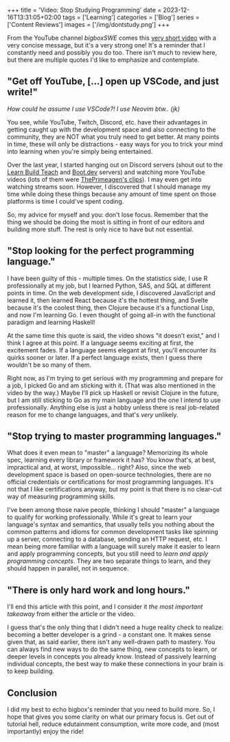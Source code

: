 +++
title = 'Video: Stop Studying Programming'
date = 2023-12-16T13:31:05+02:00
tags = ['Learning']
categories = ['Blog']
series = ['Content Reviews']
images = ['/img/dontstudy.png']
+++

From the YouTube channel *bigboxSWE* comes this [very short video](https://www.youtube.com/watch?v=QMbx0dTWJIQ) with a very concise message, but it's a very strong one! It's a reminder that I constantly need and possibly you do too. There isn't much to review here, but there are multiple quotes I'd like to emphasize and contemplate.

## "Get off YouTube, \[...\] open up VSCode, and just write!"

*How could he assume I use VSCode?! I use Neovim btw.. (jk)*

You see, while YouTube, Twitch, Discord, etc. have their advantages in getting caught up with the development space and also connecting to the community, they are NOT what you truly need to get better. At many points in time, these will only be distractions - easy ways for you to trick your mind into learning when you're simply being entertained.

Over the last year, I started hanging out on Discord servers (shout out to the [Learn Build Teach](https://www.learnbuildteach.com/) and [Boot.dev](https://www.boot.dev/) servers) and watching more YouTube videos (lots of them were [ThePrimeagen's clips](https://www.youtube.com/@ThePrimeTimeagen)). I may even get into watching streams soon. However, I discovered that I should manage my time while doing these things because any amount of time spent on those platforms is time I could've spent coding.

So, my advice for myself and you: don't lose focus. Remember that the thing we should be doing the most is sitting in front of our editors and building more stuff. The rest is only nice to have but not essential.

## "Stop looking for the perfect programming language."

I have been guilty of this - multiple times. On the statistics side, I use R professionally at my job, but I learned Python, SAS, and SQL at different points in time. On the web development side, I discovered JavaScript and learned it, then learned React because it's the hottest thing, and Svelte because it's the coolest thing, then Clojure because it's a functional Lisp, and now I'm learning Go. I even thought of going all-in with the functional paradigm and learning Haskell!

At the same time this quote is said, the video shows "it doesn't exist," and I think I agree at this point. If a language seems exciting at first, the excitement fades. If a language seems elegant at first, you'll encounter its quirks sooner or later. If a perfect language exists, then I guess there wouldn't be so many of them.

Right now, as I'm trying to get serious with my programming and prepare for a job, I picked Go and am sticking with it. (That was also mentioned in the video by the way.) Maybe I'll pick up Haskell or revisit Clojure in the future, but I am still sticking to Go as my main language and the one I intend to use professionally. Anything else is just a hobby unless there is real job-related reason for me to change languages, and that's *very* unlikely.

## "Stop trying to master programming languages."

What does it even mean to "master" a language? Memorizing its whole spec, learning every library or framework it has? You know that's, at best, impractical and, at worst, impossible... right? Also, since the web development space is based on open-source technologies, there are no official credentials or certifications for most programming languages. It's not that I like certifications anyway, but my point is that there is no clear-cut way of measuring programming skills.

I've been among those naive people, thinking I should "master" a language to qualify for working professionally. While it's great to learn your language's syntax and semantics, that usually tells you nothing about the common patterns and idioms for common development tasks like spinning up a server, connecting to a database, sending an HTTP request, etc. I mean being more familiar with a language will surely make it easier to learn and apply programming concepts, but you still need to *learn and apply programming concepts*. They are two separate things to learn, and they should happen in parallel, not in sequence.

## "There is only hard work and long hours."

I'll end this article with this point, and I consider it *the most important takeaway* from either the article or the video.

I guess that's the only thing that I didn't need a huge reality check to realize: becoming a better developer is a grind - a constant one. It makes sense given that, as said earlier, there isn't any well-drawn path to mastery. You can always find new ways to do the same thing, new concepts to learn, or deeper levels in concepts you already know. Instead of passively learning individual concepts, the best way to make these connections in your brain is to keep building.

## Conclusion

I did my best to echo bigbox's reminder that you need to build more. So, I hope that gives you some clarity on what our primary focus is. Get out of tutorial hell, reduce edutainment consumption, write more code, and (most importantly) enjoy the ride!

